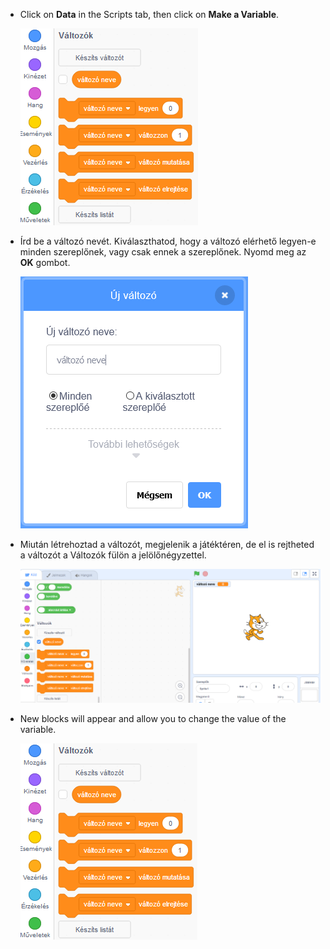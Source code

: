 + Click on **Data** in the Scripts tab, then click on **Make a Variable**.
    
    ![Data blocks](images/data-blocks.png)

+ Írd be a változó nevét. Kiválaszthatod, hogy a változó elérhető legyen-e minden szereplőnek, vagy csak ennek a szereplőnek. Nyomd meg az **OK** gombot.
    
    ![Változó létrehozása](images/create-variable.png)

+ Miután létrehoztad a változót, megjelenik a játéktéren, de el is rejtheted a változót a Változók fülön a jelölőnégyzettel.
    
    ![Variable blocks](images/variable-show.png)

+ New blocks will appear and allow you to change the value of the variable.
    
    ![Variable blocks](images/variable-blocks.png)